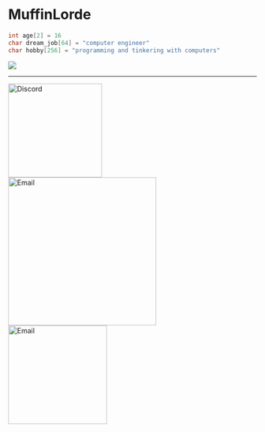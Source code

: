 # MuffinLorde
```c
int age[2] = 16
char dream_job[64] = "computer engineer"
char hobby[256] = "programming and tinkering with computers"
```

<img  src = "https://skillicons.dev/icons?i=python,c,go,git,github,vscode&theme=dark"><br>


---

<img align="left" width=190px alt="Discord" style="padding-right:10px;" src="https://img.shields.io/badge/MuffinLord3-Discord?style=for-the-badge&logo=Discord&logoColor=white&color=black"/>
<img align="left" width=300px alt="Email" style="padding-right:10px;" src="https://img.shields.io/badge/lordemuffin%40gmail.com-Gmail?style=for-the-badge&logo=Gmail&logoColor=white&color=black"/>
<img align="left" width=200px alt="Email" style="padding-right:10px;" src="https://img.shields.io/badge/Muffin__Lorde%20-%20x?style=for-the-badge&logo=x&logoColor=white&color=black">
